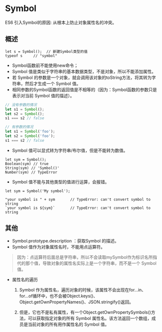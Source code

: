 # Symbol

ES6 引入Symbol的原因: 从根本上防止对象属性名的冲突。

## 概述
```JS
let s = Symbol();  // 新建Symbol类型的值
typeof s     // "symbol"
```

* Symbol函数前不能使用new命令；
* Symbol 值是类似于字符串的基本数据类型，不是对象，所以不能添加属性。
* 若 Symbol 的参数是一个对象，就会调用该对象的toString方法，将其转为字符串，然后才生成一个 Symbol 值。
* 相同参数的Symbol函数的返回值是不相等的（因为：Symbol函数的参数只是表示对当前 Symbol 值的描述）。
```js
// 没有参数的情况
let s1 = Symbol();
let s2 = Symbol();
s1 === s2 // false

// 有参数的情况
let s1 = Symbol('foo');
let s2 = Symbol('foo');
s1 === s2 // false
```

* Symbol 值可以显式转为字符串/布尔值，但是不能转为数值。
```JS
let sym = Symbol();
Boolean(sym) // true
String(sym) // 'Symbol()'
Number(sym) // TypeError
```

* Symbol 值不能与其他类型的值进行运算，会报错。
```JS
let sym = Symbol('My symbol');

"your symbol is " + sym       // TypeError: can't convert symbol to string
`your symbol is ${sym}`       // TypeError: can't convert symbol to string
```

## 其他
* Symbol.prototype.description ：获取Symbol 的描述。
* Symbol 值作为对象属性名时，不能用点运算符。

> 因为：点运算符后面总是字符串，所以不会读取mySymbol作为标识名所指代的那个值，导致对象的属性名实际上是一个字符串，而不是一个 Symbol 值。

* 属性名的遍历
    1. Symbol 作为属性名，遍历对象的时候，该属性不会出现在for...in、for...of循环中，也不会被Object.keys()、Object.getOwnPropertyNames()、JSON.stringify()返回。

    2. 但是，它也不是私有属性，有一个Object.getOwnPropertySymbols()方法，可以获取指定对象的所有 Symbol 属性名。该方法返回一个数组，成员是当前对象的所有用作属性名的 Symbol 值。
